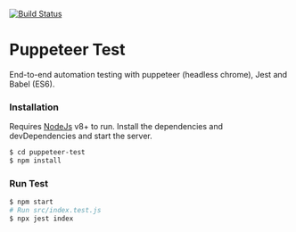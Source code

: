 [![Build Status](https://travis-ci.org/sagarpanda/puppeteer-test.svg?branch=master)](https://travis-ci.org/sagarpanda/puppeteer-test)
# Puppeteer Test
End-to-end automation testing with puppeteer (headless chrome), Jest and Babel (ES6).

### Installation
Requires [NodeJs](https://nodejs.org/) v8+ to run.
Install the dependencies and devDependencies and start the server.

```sh
$ cd puppeteer-test
$ npm install
```

### Run Test
```sh
$ npm start
# Run src/index.test.js
$ npx jest index
```
